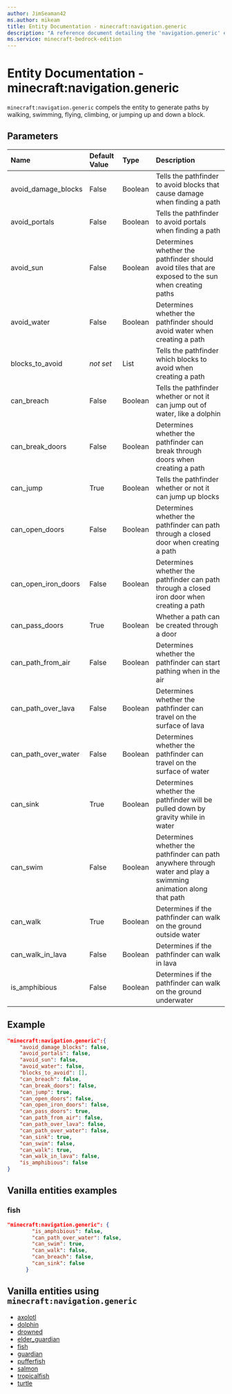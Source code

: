 ```yaml
---
author: JimSeaman42
ms.author: mikeam
title: Entity Documentation - minecraft:navigation.generic
description: "A reference document detailing the 'navigation.generic' entity component"
ms.service: minecraft-bedrock-edition
---
```


# Entity Documentation - minecraft:navigation.generic

`minecraft:navigation.generic` compels the entity to generate paths by walking, swimming, flying, climbing, or jumping up and down a block.

## Parameters

|Name |Default Value  |Type  |Description  |
|:----------|:----------|:----------|:----------|
| avoid_damage_blocks| False| Boolean| Tells the pathfinder to avoid blocks that cause damage when finding a path |
| avoid_portals| False| Boolean| Tells the pathfinder to avoid portals when finding a path |
| avoid_sun| False| Boolean| Determines whether the pathfinder should avoid tiles that are exposed to the sun when creating paths |
| avoid_water| False| Boolean| Determines whether the pathfinder should avoid water when creating a path |
| blocks_to_avoid| *not set*| List| Tells the pathfinder which blocks to avoid when creating a path |
| can_breach| False| Boolean| Tells the pathfinder whether or not it can jump out of water, like a dolphin |
| can_break_doors| False| Boolean| Determines whether the pathfinder can break through doors when creating a path |
| can_jump| True| Boolean| Tells the pathfinder whether or not it can jump up blocks |
| can_open_doors| False| Boolean| Determines whether the pathfinder can path through a closed door when creating a path |
| can_open_iron_doors| False| Boolean| Determines whether the pathfinder can path through a closed iron door when creating a path |
| can_pass_doors| True| Boolean| Whether a path can be created through a door |
| can_path_from_air| False| Boolean| Determines whether the pathfinder can start pathing when in the air |
| can_path_over_lava| False| Boolean| Determines whether the pathfinder can travel on the surface of lava |
| can_path_over_water| False| Boolean| Determines whether the pathfinder can travel on the surface of water |
| can_sink| True| Boolean| Determines whether the pathfinder will be pulled down by gravity while in water |
| can_swim| False| Boolean| Determines whether the pathfinder can path anywhere through water and play a swimming animation along that path |
| can_walk| True| Boolean| Determines if the pathfinder can walk on the ground outside water |
| can_walk_in_lava| False| Boolean| Determines if the pathfinder can walk in lava |
| is_amphibious| False| Boolean| Determines if the pathfinder can walk on the ground underwater |

## Example

```json
"minecraft:navigation.generic":{
    "avoid_damage_blocks": false,
    "avoid_portals": false,
    "avoid_sun": false,
    "avoid_water": false,
    "blocks_to_avoid": [],
    "can_breach": false,
    "can_break_doors": false,
    "can_jump": true,
    "can_open_doors": false,
    "can_open_iron_doors": false,
    "can_pass_doors": true,
    "can_path_from_air": false,
    "can_path_over_lava": false,
    "can_path_over_water": false,
    "can_sink": true,
    "can_swim": false,
    "can_walk": true,
    "can_walk_in_lava": false,
    "is_amphibious": false
}
```

## Vanilla entities examples

### fish

```json
"minecraft:navigation.generic": { 
        "is_amphibious": false,
        "can_path_over_water": false,
        "can_swim": true,
        "can_walk": false,
        "can_breach": false,
        "can_sink": false
      }
```

## Vanilla entities using `minecraft:navigation.generic`

- [axolotl](../../../../Source/VanillaBehaviorPack_Snippets/entities/axolotl.md)
- [dolphin](../../../../Source/VanillaBehaviorPack_Snippets/entities/dolphin.md)
- [drowned](../../../../Source/VanillaBehaviorPack_Snippets/entities/drowned.md)
- [elder_guardian](../../../../Source/VanillaBehaviorPack_Snippets/entities/elder_guardian.md)
- [fish](../../../../Source/VanillaBehaviorPack_Snippets/entities/fish.md)
- [guardian](../../../../Source/VanillaBehaviorPack_Snippets/entities/guardian.md)
- [pufferfish](../../../../Source/VanillaBehaviorPack_Snippets/entities/pufferfish.md)
- [salmon](../../../../Source/VanillaBehaviorPack_Snippets/entities/salmon.md)
- [tropicalfish](../../../../Source/VanillaBehaviorPack_Snippets/entities/tropicalfish.md)
- [turtle](../../../../Source/VanillaBehaviorPack_Snippets/entities/turtle.md)

